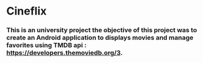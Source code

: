 # Cineflix
### This is an university project the objective of this project was to create an Android application to displays movies and manage favorites using TMDB api : https://developers.themoviedb.org/3.
